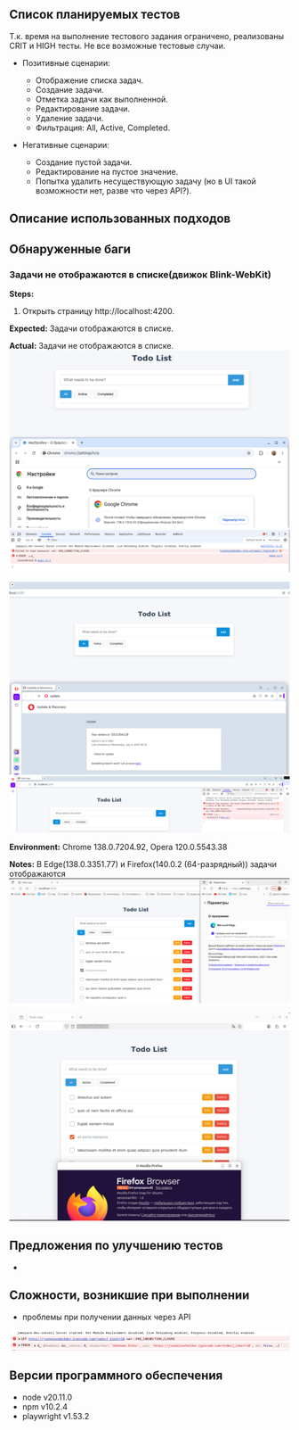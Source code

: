 ## Список планируемых тестов

Т.к. время на выполнение тестового задания ограничено, реализованы CRIT и HIGH тесты. Не все возможные тестовые случаи.

- Позитивные сценарии:

  - Отображение списка задач.
  - Создание задачи.
  - Отметка задачи как выполненной.
  - Редактирование задачи.
  - Удаление задачи.
  - Фильтрация: All, Active, Completed.

- Негативные сценарии:
  - Создание пустой задачи.
  - Редактирование на пустое значение.
  - Попытка удалить несуществующую задачу (но в UI такой возможности нет, разве что через API?).

## Описание использованных подходов

## Обнаруженные баги

### Задачи не отображаются в списке(движок Blink-WebKit)

**Steps:**

1. Открыть страницу http://localhost:4200.

**Expected:** Задачи отображаются в списке.

**Actual:** Задачи не отображаются в списке.
![Chrome](image-3.png)
![alt text](image-6.png)

![Opera](image-4.png)
![alt text](image-5.png)

**Environment:** Chrome 138.0.7204.92, Opera 120.0.5543.38

**Notes:** В Edge(138.0.3351.77) и Firefox(140.0.2 (64-разрядный)) задачи отображаются
![Edge](image-1.png)

![Firefox](image-2.png)

## Предложения по улучшению тестов

-

## Сложности, возникшие при выполнении

- проблемы при получении данных через API

![ошибки API](image.png)

## Версии программного обеспечения

- node v20.11.0
- npm v10.2.4
- playwright v1.53.2
